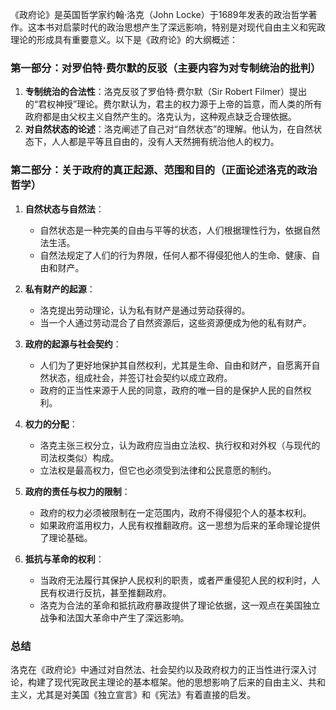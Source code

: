 《政府论》是英国哲学家约翰·洛克（John Locke）于1689年发表的政治哲学著作。这本书对启蒙时代的政治思想产生了深远影响，特别是对现代自由主义和宪政理论的形成具有重要意义。以下是《政府论》的大纲概述：

### 第一部分：对罗伯特·费尔默的反驳（主要内容为对专制统治的批判）
1. **专制统治的合法性**：洛克反驳了罗伯特·费尔默（Sir Robert Filmer）提出的“君权神授”理论。费尔默认为，君主的权力源于上帝的旨意，而人类的所有政府都是由父权主义自然产生的。洛克认为，这种观点缺乏合理依据。
2. **对自然状态的论述**：洛克阐述了自己对“自然状态”的理解。他认为，在自然状态下，人人都是平等且自由的，没有人天然拥有统治他人的权力。

### 第二部分：关于政府的真正起源、范围和目的（正面论述洛克的政治哲学）
1. **自然状态与自然法**：
    - 自然状态是一种完美的自由与平等的状态，人们根据理性行为，依据自然法生活。
    - 自然法规定了人们的行为界限，任何人都不得侵犯他人的生命、健康、自由和财产。

2. **私有财产的起源**：
    - 洛克提出劳动理论，认为私有财产是通过劳动获得的。
    - 当一个人通过劳动混合了自然资源后，这些资源便成为他的私有财产。

3. **政府的起源与社会契约**：
    - 人们为了更好地保护其自然权利，尤其是生命、自由和财产，自愿离开自然状态，组成社会，并签订社会契约以成立政府。
    - 政府的正当性来源于人民的同意，政府的唯一目的是保护人民的自然权利。

4. **权力的分配**：
    - 洛克主张三权分立，认为政府应当由立法权、执行权和对外权（与现代的司法权类似）构成。
    - 立法权是最高权力，但它也必须受到法律和公民意愿的制约。

5. **政府的责任与权力的限制**：
    - 政府的权力必须被限制在一定范围内，政府不得侵犯个人的基本权利。
    - 如果政府滥用权力，人民有权推翻政府。这一思想为后来的革命理论提供了理论基础。

6. **抵抗与革命的权利**：
    - 当政府无法履行其保护人民权利的职责，或者严重侵犯人民的权利时，人民有权进行反抗，甚至推翻政府。
    - 洛克为合法的革命和抵抗政府暴政提供了理论依据，这一观点在美国独立战争和法国大革命中产生了深远影响。

### 总结
洛克在《政府论》中通过对自然法、社会契约以及政府权力的正当性进行深入讨论，构建了现代宪政民主理论的基本框架。他的思想影响了后来的自由主义、共和主义，尤其是对美国《独立宣言》和《宪法》有着直接的启发。